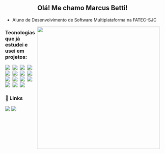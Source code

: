 <h2 align="center"> Olá! Me chamo Marcus Betti!</h2>

- Aluno de Desenvolvimento de Software Multiplataforma na FATEC-SJC
<!-- 
- Costumo trabalhar com prototipação (Figma), front-end (React, HTML e CSS) e banco de dados (MySQL e NoSQL).
- Buscando aprender mais sobre Java, JavaScript e TypeScript.
- Programadora com PHP e Laravel.
-->

**<img width="400" align="right" src="girl-programmer.gif" />**

<h3>Tecnologias que já estudei e usei em projetos:</h3>

<p align="left">
    <img src="https://img.shields.io/badge/HTML5-151515?style=for-the-badge&logo=html5&logoColor=41C9E2" />&nbsp;
    <img src="https://img.shields.io/badge/CSS3-151515?style=for-the-badge&logo=css3&logoColor=41C9E2" />&nbsp;
    <img src="https://img.shields.io/badge/React-151515?style=for-the-badge&logo=react&logoColor=41C9E2" />&nbsp;
    <img src="https://img.shields.io/badge/Python-151515?style=for-the-badge&logo=python&logoColor=41C9E2" />&nbsp;
    <img src="https://img.shields.io/badge/MySQL-151515?style=for-the-badge&logo=mysql&logoColor=41C9E2" />&nbsp;
    <img src="https://img.shields.io/badge/Flask-151515?style=for-the-badge&logo=flask&logoColor=41C9E2" />&nbsp;
    <img src="https://img.shields.io/badge/Docker-151515?style=for-the-badge&logo=docker&logoColor=41C9E2" />&nbsp;
    <img src="https://img.shields.io/badge/TypeScript-151515?style=for-the-badge&logo=typescript&logoColor=41C9E2" />&nbsp;
    <img src="https://img.shields.io/badge/JavaScript-151515?style=for-the-badge&logo=javascript&logoColor=41C9E2" />&nbsp;
    <img src="https://img.shields.io/badge/Java-151515?style=for-the-badge&logo=java&logoColor=41C9E2" />&nbsp;
    <img src="https://img.shields.io/badge/Node.js-151515?style=for-the-badge&logo=node.js&logoColor=41C9E2" />&nbsp;
    <img src="https://img.shields.io/badge/MongoDB-151515?style=for-the-badge&logo=mongodb&logoColor=41C9E2" />&nbsp;
    <img src="https://img.shields.io/badge/Redis-151515?style=for-the-badge&logo=redis&logoColor=41C9E2" />&nbsp;
    <img src="https://img.shields.io/badge/Cassandra-151515?style=for-the-badge&logo=cassandra&logoColor=41C9E2" />&nbsp;
    <img src="https://img.shields.io/badge/Neo4J-151515?style=for-the-badge&logo=neo4j&logoColor=41C9E2" />&nbsp;
</p>

<h3>🔗 Links</h3>
<p>
  <a href="https://www.linkedin.com/in/marcus-betti-715b6614a/"><img src="https://img.shields.io/badge/LinkedIn-151515?style=for-the-badge&logo=linkedin&logoColor=41C9E2" /></a>
  <a href="mailto:marcusbetti@gmail.com"><img src="https://img.shields.io/badge/Gmail-151515?style=for-the-badge&logo=gmail&logoColor=41C9E2" /></a>
</p>
<!--
<h3>:bar_chart: GitHub Stats:</h3>

<div align="center">
  <a href="https://github.com/marcusvbe/github-readme-stats">
    <img height="200" align="center" src="https://github-readme-stats.vercel.app/api?username=marcusvbe&theme=react&show_icons=true" />
  </a>
  <a href="https://github.com/marcusvbe/convoychat">
    <img height="200" align="center" src="https://github-readme-stats.vercel.app/api/top-langs?username=marcusvbe&layout=compact&langs_count=8&card_width=320&theme=react" />
  </a>
</div>
-->
